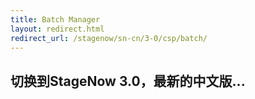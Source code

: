 ```yaml
---
title: Batch Manager
layout: redirect.html
redirect_url: /stagenow/sn-cn/3-0/csp/batch/
---
```


## 切换到StageNow 3.0，最新的中文版...

